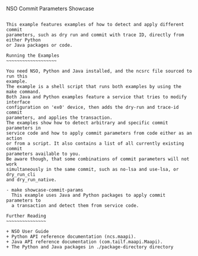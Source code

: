 NSO Commit Parameters Showcase
~~~~~~~~~~~~~~~~~~~~~~~~~~~~~~~~~~~~~

This example features examples of how to detect and apply different commit
parameters, such as dry run and commit with trace ID, directly from either Python
or Java packages or code.

Running the Examples
~~~~~~~~~~~~~~~~~~~

You need NSO, Python and Java installed, and the ncsrc file sourced to run this
example.
The example is a shell script that runs both examples by using the make command.
Both Java and Python examples feature a service that tries to modify interface
configuration on 'ex0' device, then adds the dry-run and trace-id commit
parameters, and applies the transaction.
The examples show how to detect arbitrary and specific commit parameters in
service code and how to apply commit parameters from code either as an action
or from a script. It also contains a list of all currently existing commit
parameters available to you.
Be aware though, that some combinations of commit parameters will not work
simultaneously in the same commit, such as no-lsa and use-lsa, or dry_run_cli 
and dry_run_native.

- make showcase-commit-params
  This example uses Java and Python packages to apply commit parameters to
  a transaction and detect them from service code.

Further Reading
~~~~~~~~~~~~~~~

+ NSO User Guide
+ Python API reference documentation (ncs.maapi).
+ Java API reference documentation (com.tailf.maapi.Maapi).
+ The Python and Java packages in ./package-directory directory
